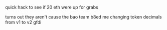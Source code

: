quick hack to see if 20 eth were up for grabs

turns out they aren't cause the bao team b8ed me changing token decimals from v1 to v2 gfdi